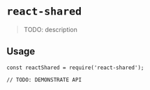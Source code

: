 # `react-shared`

> TODO: description

## Usage

```
const reactShared = require('react-shared');

// TODO: DEMONSTRATE API
```
